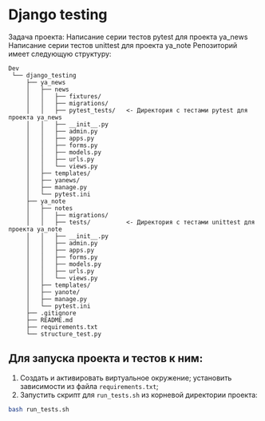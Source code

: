 # Django testing  
Задача проекта:
Написание серии тестов pytest для проекта ya_news
Написание серии тестов unittest для проекта ya_note
Репозиторий имеет следующую структуру:
```
Dev
 └── django_testing
     ├── ya_news
     │   ├── news
     │   │   ├── fixtures/
     │   │   ├── migrations/
     │   │   ├── pytest_tests/   <- Директория с тестами pytest для проекта ya_news
     │   │   ├── __init__.py
     │   │   ├── admin.py
     │   │   ├── apps.py
     │   │   ├── forms.py
     │   │   ├── models.py
     │   │   ├── urls.py
     │   │   └── views.py
     │   ├── templates/
     │   ├── yanews/
     │   ├── manage.py
     │   └── pytest.ini
     ├── ya_note
     │   ├── notes
     │   │   ├── migrations/
     │   │   ├── tests/          <- Директория с тестами unittest для проекта ya_note
     │   │   ├── __init__.py
     │   │   ├── admin.py
     │   │   ├── apps.py
     │   │   ├── forms.py
     │   │   ├── models.py
     │   │   ├── urls.py
     │   │   └── views.py
     │   ├── templates/
     │   ├── yanote/
     │   ├── manage.py
     │   └── pytest.ini
     ├── .gitignore
     ├── README.md
     ├── requirements.txt
     └── structure_test.py
```

## Для запуска проекта и тестов к ним:
1. Создать и активировать виртуальное окружение; установить зависимости из файла `requirements.txt`;
2. Запустить скрипт для `run_tests.sh` из корневой директории проекта:
```sh
bash run_tests.sh
```
